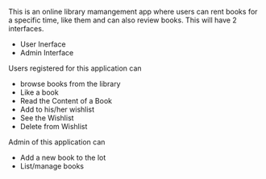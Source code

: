 This is an online library mamangement app where users can rent books for a specific time, like them and can also review books. This will have 2 interfaces.

- User Inerface
- Admin Interface

Users registered for this application can
- browse books from the library
- Like a book
- Read the Content of a Book
- Add to his/her wishlist
- See the Wishlist
- Delete from Wishlist

Admin of this application can
- Add a new book to the lot
- List/manage books
